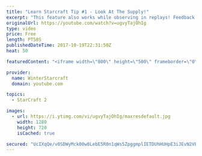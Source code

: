 ```yaml
---
title: "Learn Starcraft Tip #1 - Look At The Supply!"
excerpt: "This feature also works while observing in replays! Feedback and tip suggestions are appreciated :)"
originalUrl: https://youtube.com/watch?v=ugvyTajOhIg
type: video
price: Free
length: PT58S
publishedDateTime: 2017-10-19T22:31:50Z
heat: 50

featuredContent: "<iframe width=\"800\" height=\"500\" frameborder=\"0\" src=\"https://www.youtube.com/embed/ugvyTajOhIg\" allow=\"accelerometer; autoplay; encrypted-media; gyroscope; picture-in-picture\" allowfullscreen></iframe>"

provider:
  name: WinterStarcraft
  domain: youtube.com

topics:
  - StarCraft 2

images:
  - url: https://i.ytimg.com/vi/ugvyTajOhIg/maxresdefault.jpg
    width: 1280
    height: 720
    isCached: true

secured: "UcIXqQe/v0SDWyMck00w8LebE5R0n1qWs5ZpggmplIETDUhHUHpE3iJEvN2VEeFyzLl/9hJdy1ankFWLSpGLDU7bhispco+HRpwQV4s+9MvjwV2olaz1hJPrspBvISgbWG/oE2smXdUFpCMDBkF+yx3uiDIXLLhElcprLiAGqycnoAFPg4S0O70UZW/I2XlfcpNdLG5ZxJV7sPttUKxfWSpSvebfz44ecsuRFOebilIsZFI2wjxsOZ5d3waVaX66g6shX3QasJ69SRDJfDVRDcj2tBiZLinuOSPSva8LG1eGu9pxjclwrcCDGtRu8Fly9/Mkt9FO/ZCfQLZqMFNEL1v9tfrTMrFMQSQUllncPsyg0vgmp2bKuBW3vQXDPD+Ssh8y5vdGPCAnd/45EKJ2LUOyE8UAWb1q40Y3MlpZ014=;5RiLjbFcIKaWW160r9t66w=="
---
```


